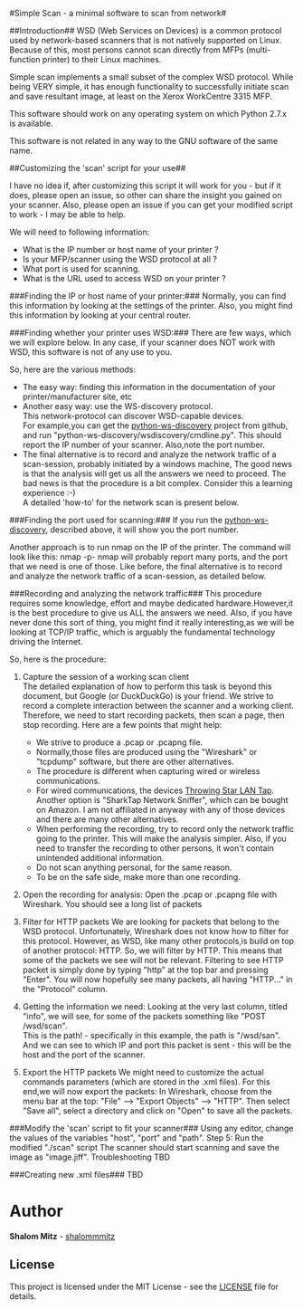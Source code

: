 #Simple Scan - a minimal software to scan from network#

##Introduction##
WSD (Web Services on Devices) is a common protocol used by network-based scanners that is not natively supported on Linux.
Because of this, most persons cannot scan directly from MFPs (multi-function printer) to their Linux machines.

Simple scan implements a small subset of the complex WSD protocol.
While being VERY simple, it has enough functionality to successfully initiate scan and save resultant image, at least on the Xerox WorkCentre 3315 MFP.

This software should work on any operating system on which Python 2.7.x is available.

This software is not related in any way to the GNU software of the same name.

##Customizing the 'scan' script for your use##

I have no idea if, after customizing this script it will work for you - but if it does, please open an issue, so other can share the insight you gained on your scanner. Also, please open an issue if you can get your modified script to work - I may be able to help.

We will need to following information:

- What is the IP number or host name of your printer ?
- Is your MFP/scanner using the WSD protocol at all ?
- What port is used for scanning.
- What is the URL used to access WSD on your printer ?


###Finding the IP or host name of your printer:###
Normally, you can find this information by looking at the settings of the printer.
Also, you might find this information by looking at your central router.


###Finding whether your printer uses WSD:###
There are few ways, which we will explore below.
In any case, if your scanner does NOT work with WSD, this software is not of any use to you.

So, here are the various methods:

  - The easy way: finding this information in the documentation of your printer/manufacturer site, etc
  - Another easy way: use the WS-discovery protocol.  
    This network-protocol can discover WSD-capable devices.   
    For example,you can get the [python-ws-discovery](https://github.com/andreikop/python-ws-discovery.git) project from github, and run "python-ws-discovery/wsdiscovery/cmdline.py". This should report the IP number of your scanner. Also,note the port number.
  - The final alternative is to record and analyze the network traffic of a scan-session, probably initiated by a windows machine, The good news is that the analysis will get us all the answers we need to proceed. The bad news is that the procedure is a bit complex. Consider this a learning experience :-)  
    A detailed 'how-to' for the network scan is present below. 

###Finding the port used for scanning:###
If you run the [python-ws-discovery](https://github.com/andreikop/python-ws-discovery.git), described above, it will show you the port number. 

Another approach is to run nmap on the IP of the printer. The command will look like this:
   nmap -p- <IP of your scanner>
nmap will probably report many ports, and the port that we need is one of those.
Like before, the final alternative is to record and analyze the network traffic of a scan-session, as detailed below.


###Recording and analyzing the network traffic###
This procedure requires some knowledge, effort and maybe dedicated hardware.However,it is the best procedure to give us ALL the answers we need. Also, if you have never done this sort of thing, you might find it really interesting,as we will be looking at TCP/IP traffic, which is arguably the fundamental technology driving the Internet.

So, here is the procedure:

1. Capture the session of a working scan client  
   The detailed explanation of how to perform this task is beyond this document, but Google (or DuckDuckGo) is your friend. We strive to record a complete interaction between the scanner and a working client. Therefore, we need to start recording packets, then scan a page, then stop recording. 
   Here are a few points that might help:
   
   - We strive to produce a .pcap or .pcapng file.
   - Normally,those files are produced using the "Wireshark" or "tcpdump" software, but there are other alternatives.
   - The procedure is different when capturing wired or wireless communications.
   - For wired communications, the devices [Throwing Star LAN Tap](https://www.greatscottgadgets.com/throwingstar/).  
     Another option is "SharkTap Network Sniffer", which can be bought on Amazon. I am not affiliated in anyway with any of those devices and there are many other alternatives.
   - When performing the recording, try to record only the network traffic going to the printer. This will make the analysis simpler. Also, if you need to transfer the recording to other persons, it won't contain unintended additional information.
   - Do not scan anything personal, for the same reason. 
   - To be on the safe side, make more than one recording.

2. Open the recording for analysis:
   Open the .pcap or .pcapng file with Wireshark. You should see a long list of packets
3. Filter for HTTP packets
   We are looking for packets that belong to the WSD protocol. Unfortunately, Wireshark does not know how to filter for this protocol. However, as WSD, like many other protocols,is build on top of another protocol: HTTP. So, we will filter by HTTP. This means that some of the packets we see will not be relevant. Filtering to see HTTP packet is simply done by typing "http" at the top bar and pressing "Enter". You will now hopefully see many packets, all having "HTTP..." in the "Protocol" column.
4. Getting the information we need:
   Looking at the very last column, titled "info", we will see, for some of the packets something like "POST /wsd/scan".  
   This is the path! - specifically in this example, the path is "/wsd/san". And we can see to which IP and port this packet is sent - this will be the host and the port of the scanner. 
5. Export the HTTP packets
   We might need to customize the actual commands parameters (which are stored in the .xml files). For this end,we will now export the packets: In Wireshark, choose from the menu bar at the top: "File" --> "Export Objects" --> "HTTP". Then select "Save all", select a directory and click on "Open" to save all the packets.
   
###Modify the 'scan' script to fit your scanner###
  Using any editor, change the values of the variables "host", "port" and "path".
Step 5: Run the modified "./scan" script
  The scanner should start scanning and save the image as "image.jiff".
  Troubleshooting TBD

###Creating new .xml files###
TBD

# Author

**Shalom Mitz** - [shalommmitz](https://github.com/shalommmitz)

## License

This project is licensed under the MIT License - see the [LICENSE](LICENSE ) file for details.
